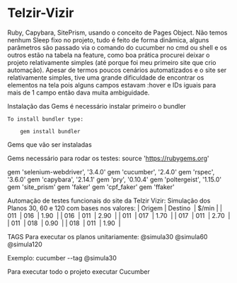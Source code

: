 # Telzir-Vizir

Ruby, Capybara, SitePrism, usando o conceito de Pages Object. Não temos nenhum Sleep fixo no projeto, tudo é feito de forma dinâmica, alguns parâmetros são passado via o comando do cucumber no cmd ou shell e os outros estão na tabela na feature, como boa prática procurei deixar o projeto relativamente simples (até porque foi meu primeiro site que crio automação).
Apesar de termos poucos cenários automatizados e o site ser relativamente simples, tive uma grande dificuldade de encontrar os elementos na tela pois alguns campos estavam :hover e IDs iguais para mais de 1 campo então dava muita ambiguidade.

Instalação das Gems é necessário instalar primeiro o bundler

    To install bundler type:

        gem install bundler

Gems que vão ser instaladas

Gems necessário para rodar os testes: source 'https://rubygems.org'

gem 'selenium-webdriver',       '3.4.0'
gem 'cucumber',                 '2.4.0'
gem 'rspec',                    '3.6.0'
gem 'capybara',                 '2.14.1'
gem 'pry',                      '0.10.4'
gem 'poltergeist',              '1.15.0'
gem 'site_prism'
gem 'faker'
gem 'cpf_faker'
gem 'ffaker'

Automação de testes funcionais do site da Telzir Vizir:
Simulação dos Planos 30, 60 e 120 com bases nos valores:
| Origem | Destino  | $/min |
| 011    | 016      | 1.90  |
| 016    | 011      | 2.90  |
| 011    | 017      | 1.70  |
| 017    | 011      | 2.70  |
| 011    | 018      | 0.90  |
| 018    | 011      | 1.90  |

TAGS Para executar os planos unitariamente:
@simula30
@simula60
@simula120

Exemplo:
cucumber --tag @simula30

Para executar todo o projeto executar
Cucumber

